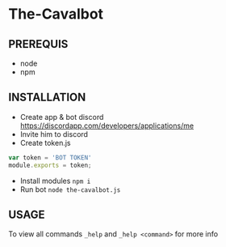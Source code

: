 # The-Cavalbot
## PREREQUIS
  - node
  - npm

## INSTALLATION
  - Create app & bot discord https://discordapp.com/developers/applications/me
  - Invite him to discord
  - Create token.js
  ```js
  var token = 'BOT TOKEN'
  module.exports = token;
```
  - Install modules `npm i`
  - Run bot `node the-cavalbot.js`
## USAGE
To view all commands `_help` and `_help <command>` for more info 
